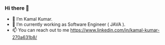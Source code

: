 ### Hi there 👋

- 👋 I’m Kamal Kumar.
- 🌱 I’m currently working as Software Engineer ( JAVA ).
- 📫 You can reach out to me https://www.linkedin.com/in/kamal-kumar-270a631b8/
